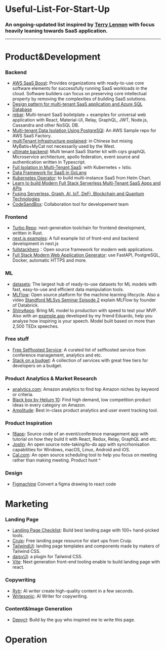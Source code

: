 # Useful-List-For-Start-Up
### An ongoing-updated list inspired by [Terry Lennon](https://github.com/tlennon140) with focus heavily leaning towards SaaS application.
-----
# Product&Development
### Backend
- [AWS SaaS Boost](https://github.com/awslabs/aws-saas-boost): Provides organizations with ready-to-use core software elements for successfully running SaaS workloads in the cloud. Software builders can focus on preserving core intellectual property by removing the complexities of building SaaS solutions.
- [Design pattern for multi-tenant SaaS application and Azure SQL Database](https://github.com/harshalawasthi/ConnectorDocs/blob/9a52d063a6fd541d2b54df74d2cd532fa122fb81/articles/sql-database/sql-database-design-patterns-multi-tenancy-saas-applications.md) 
- [rebar](https://github.com/MachineAcuity/rebar): Multi-tenant SaaS boiletplate + examples for universal web application with React, Material-UI, Relay, GraphQL, JWT, Node.js, Cassandra and other NoSQL DB.
- [Multi-tenant Data Isolation Using PostgreSQl](https://github.com/aws-samples/aws-saas-factory-postgresql-rls): An AWS Sample repo for AWS SaaS Factory.
- [multiTenant Infrastructure explained](https://github.com/sanshengshui/multiTenant): in Chinese but mixing MyBatis+MyCat not necessarily used by the West.
- [ultimate backend](https://github.com/juicycleff/ultimate-backend): Multi tenant SaaS Starter kit with cqrs graphQL Microservice architecture, apollo federation, event source and authentication written in Typescript.
- [Full Isolation in Multi-Tenant SaaS](https://github.com/irahardianto/multitenant-microservices-demo): with Kubernetes + Istio.
- [Data Framework for SaaS in GoLang](https://github.com/go-saas/saas)
- [Kubernetes Operator](https://github.com/cloud-ark/kubeplus): to build multi-instance SaaS from Helm Chart.
- [Learn to build Modern Full Stack Serverless Multi-Tenant SaaS Apps and APIs](https://github.com/panacloud/bootcamp-2020)
- [Fusing Serverless, Graph, AI, IoT, DeFi, Blockchain and Quantum Technologies](https://github.com/panacloud/bootcamp-2021)
- [CodeSandBox](https://codesandbox.io/): Collaboration tool for developement team


### Frontend
- [Turbo Repo](https://github.com/vercel/turbo): next-generation toolchain for frontend development, written in Rust.
- [next.js examples](https://nextexamples.vercel.app/): A full example list of front-end and backend development in next.js
- [fullstackhero](https://github.com/fullstackhero)：Open source framework for modern web applications.
- [Full Stack Modern Web Application Generator](https://github.com/tiangolo/full-stack-fastapi-postgresql): use FastAPI, PostgreSQL, Docker, automatic HTTPS and more.


### ML
- [datasets](https://github.com/huggingface/datasets): The largest hub of ready-to-use datasets for ML models with fast, easy-to-use and efficient data manipulation tools.
- [MLFlow](https://github.com/mlflow/mlflow): Open source platform for the machine learning lifecycle. Also a video [Standford MLSys Seminar Episode 2](https://youtu.be/nCQ9WqXPIS4) explain MLFlow by founder of Databrick.
- [ShinyApps](https://www.shinyapps.io/): Bring ML model to production with speed to test your MVP. Also with an [example app](https://eduardo2c.shinyapps.io/SpeaktheData/) developed by my friend Eduardo, help you analyse how inspiring is your speech. Model bulit based on more than 2,500 TEDx speeches.


### Free stuff
- [Free Selfhosted Service](https://github.com/awesome-selfhosted/awesome-selfhosted?utm_source=hackertab.dev&utm_medium=post&utm_campaign=home): A curated list of selfhosted service from conference management, analytics and etc.
- [Stack on a budget](https://github.com/255kb/stack-on-a-budget): A collection of services with great free tiers for developers on a budget. 

### Product Analytics & Market Research
- [analytics.com](https://amalytics.com/): Amazon analytics to find top Amazon niches by keyword or criteria.
- [Black box by Helium 10](https://www.helium10.com/tools/product-research/black-box/): Find high demand, low competition product ideas in every category on Amazon.
- [Amplitude](https://amplitude.com/): Best in-class product analytics and user event tracking tool.


### Product Inspiration
- [f8app](https://github.com/fbsamples/f8app): Source code of an event/conference management app with tutorial on how they build it with React, Redux, Relay, GraphQL and etc. 
- [Joplin](https://github.com/laurent22/joplin): An open source note-taking/to-do app with syncrhonisation capabilities for Windows, macOS, Linux, Android and iOS.
- [Cal.com](https://cal.com/): An open source scheduling tool to help you focus on meeting rather than making meeting. Product hunt ^


### Design
- [Figmachine](https://www.figmachine.com/?utm_source=hackertab.dev&utm_medium=post&utm_campaign=home) Convert a figma drawing to react code


# Marketing
### Landing Page
- [Landing Page Checklist](https://landingpage.fyi/landing-page-checklist.html): Build best landing page with 100+ hand-picked tools.
- [Cruip](https://cruip.com/free-templates/): Free landing page resource for start ups from Cruip.
- [TailwindUI](https://tailwindui.com/): landing page templates and components made by makers of Tailwind CSS.
- [daisyUI](https://daisyui.com/): a plugin for Tailwind CSS.
- [Vite](https://vitejs.dev/): Next generation front-end tooling enable to build landing page with react.

### Copywriting
- [Rytr](https://rytr.me/): AI writer create high-quality content in a few seconds.
- [Writesonic](https://writesonic.com/): AI Writer for copywriting.


### Content&Image Generation
- [Depyct](https://www.depyct.co/): Build by the guy who inspired me to write this page.

# Operation

